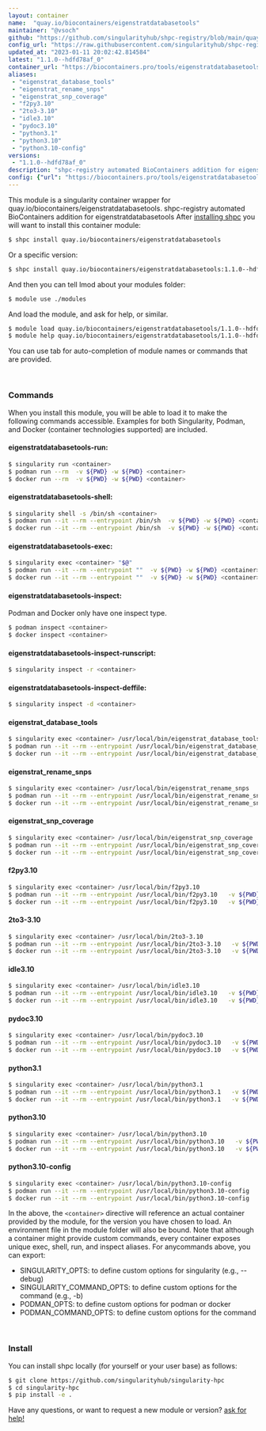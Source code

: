 ```yaml
---
layout: container
name:  "quay.io/biocontainers/eigenstratdatabasetools"
maintainer: "@vsoch"
github: "https://github.com/singularityhub/shpc-registry/blob/main/quay.io/biocontainers/eigenstratdatabasetools/container.yaml"
config_url: "https://raw.githubusercontent.com/singularityhub/shpc-registry/main/quay.io/biocontainers/eigenstratdatabasetools/container.yaml"
updated_at: "2023-01-11 20:02:42.814584"
latest: "1.1.0--hdfd78af_0"
container_url: "https://biocontainers.pro/tools/eigenstratdatabasetools"
aliases:
 - "eigenstrat_database_tools"
 - "eigenstrat_rename_snps"
 - "eigenstrat_snp_coverage"
 - "f2py3.10"
 - "2to3-3.10"
 - "idle3.10"
 - "pydoc3.10"
 - "python3.1"
 - "python3.10"
 - "python3.10-config"
versions:
 - "1.1.0--hdfd78af_0"
description: "shpc-registry automated BioContainers addition for eigenstratdatabasetools"
config: {"url": "https://biocontainers.pro/tools/eigenstratdatabasetools", "maintainer": "@vsoch", "description": "shpc-registry automated BioContainers addition for eigenstratdatabasetools", "latest": {"1.1.0--hdfd78af_0": "sha256:4368f3a69bf34122c3c21d5911d488e7273dd66bc7b16b09a06ab8572e69d9cb"}, "tags": {"1.1.0--hdfd78af_0": "sha256:4368f3a69bf34122c3c21d5911d488e7273dd66bc7b16b09a06ab8572e69d9cb"}, "docker": "quay.io/biocontainers/eigenstratdatabasetools", "aliases": {"eigenstrat_database_tools": "/usr/local/bin/eigenstrat_database_tools", "eigenstrat_rename_snps": "/usr/local/bin/eigenstrat_rename_snps", "eigenstrat_snp_coverage": "/usr/local/bin/eigenstrat_snp_coverage", "f2py3.10": "/usr/local/bin/f2py3.10", "2to3-3.10": "/usr/local/bin/2to3-3.10", "idle3.10": "/usr/local/bin/idle3.10", "pydoc3.10": "/usr/local/bin/pydoc3.10", "python3.1": "/usr/local/bin/python3.1", "python3.10": "/usr/local/bin/python3.10", "python3.10-config": "/usr/local/bin/python3.10-config"}}
---
```


This module is a singularity container wrapper for quay.io/biocontainers/eigenstratdatabasetools.
shpc-registry automated BioContainers addition for eigenstratdatabasetools
After [installing shpc](#install) you will want to install this container module:


```bash
$ shpc install quay.io/biocontainers/eigenstratdatabasetools
```

Or a specific version:

```bash
$ shpc install quay.io/biocontainers/eigenstratdatabasetools:1.1.0--hdfd78af_0
```

And then you can tell lmod about your modules folder:

```bash
$ module use ./modules
```

And load the module, and ask for help, or similar.

```bash
$ module load quay.io/biocontainers/eigenstratdatabasetools/1.1.0--hdfd78af_0
$ module help quay.io/biocontainers/eigenstratdatabasetools/1.1.0--hdfd78af_0
```

You can use tab for auto-completion of module names or commands that are provided.

<br>

### Commands

When you install this module, you will be able to load it to make the following commands accessible.
Examples for both Singularity, Podman, and Docker (container technologies supported) are included.

#### eigenstratdatabasetools-run:

```bash
$ singularity run <container>
$ podman run --rm  -v ${PWD} -w ${PWD} <container>
$ docker run --rm  -v ${PWD} -w ${PWD} <container>
```

#### eigenstratdatabasetools-shell:

```bash
$ singularity shell -s /bin/sh <container>
$ podman run --it --rm --entrypoint /bin/sh  -v ${PWD} -w ${PWD} <container>
$ docker run --it --rm --entrypoint /bin/sh  -v ${PWD} -w ${PWD} <container>
```

#### eigenstratdatabasetools-exec:

```bash
$ singularity exec <container> "$@"
$ podman run --it --rm --entrypoint ""  -v ${PWD} -w ${PWD} <container> "$@"
$ docker run --it --rm --entrypoint ""  -v ${PWD} -w ${PWD} <container> "$@"
```

#### eigenstratdatabasetools-inspect:

Podman and Docker only have one inspect type.

```bash
$ podman inspect <container>
$ docker inspect <container>
```

#### eigenstratdatabasetools-inspect-runscript:

```bash
$ singularity inspect -r <container>
```

#### eigenstratdatabasetools-inspect-deffile:

```bash
$ singularity inspect -d <container>
```


#### eigenstrat_database_tools

```bash
$ singularity exec <container> /usr/local/bin/eigenstrat_database_tools
$ podman run --it --rm --entrypoint /usr/local/bin/eigenstrat_database_tools   -v ${PWD} -w ${PWD} <container> -c " $@"
$ docker run --it --rm --entrypoint /usr/local/bin/eigenstrat_database_tools   -v ${PWD} -w ${PWD} <container> -c " $@"
```


#### eigenstrat_rename_snps

```bash
$ singularity exec <container> /usr/local/bin/eigenstrat_rename_snps
$ podman run --it --rm --entrypoint /usr/local/bin/eigenstrat_rename_snps   -v ${PWD} -w ${PWD} <container> -c " $@"
$ docker run --it --rm --entrypoint /usr/local/bin/eigenstrat_rename_snps   -v ${PWD} -w ${PWD} <container> -c " $@"
```


#### eigenstrat_snp_coverage

```bash
$ singularity exec <container> /usr/local/bin/eigenstrat_snp_coverage
$ podman run --it --rm --entrypoint /usr/local/bin/eigenstrat_snp_coverage   -v ${PWD} -w ${PWD} <container> -c " $@"
$ docker run --it --rm --entrypoint /usr/local/bin/eigenstrat_snp_coverage   -v ${PWD} -w ${PWD} <container> -c " $@"
```


#### f2py3.10

```bash
$ singularity exec <container> /usr/local/bin/f2py3.10
$ podman run --it --rm --entrypoint /usr/local/bin/f2py3.10   -v ${PWD} -w ${PWD} <container> -c " $@"
$ docker run --it --rm --entrypoint /usr/local/bin/f2py3.10   -v ${PWD} -w ${PWD} <container> -c " $@"
```


#### 2to3-3.10

```bash
$ singularity exec <container> /usr/local/bin/2to3-3.10
$ podman run --it --rm --entrypoint /usr/local/bin/2to3-3.10   -v ${PWD} -w ${PWD} <container> -c " $@"
$ docker run --it --rm --entrypoint /usr/local/bin/2to3-3.10   -v ${PWD} -w ${PWD} <container> -c " $@"
```


#### idle3.10

```bash
$ singularity exec <container> /usr/local/bin/idle3.10
$ podman run --it --rm --entrypoint /usr/local/bin/idle3.10   -v ${PWD} -w ${PWD} <container> -c " $@"
$ docker run --it --rm --entrypoint /usr/local/bin/idle3.10   -v ${PWD} -w ${PWD} <container> -c " $@"
```


#### pydoc3.10

```bash
$ singularity exec <container> /usr/local/bin/pydoc3.10
$ podman run --it --rm --entrypoint /usr/local/bin/pydoc3.10   -v ${PWD} -w ${PWD} <container> -c " $@"
$ docker run --it --rm --entrypoint /usr/local/bin/pydoc3.10   -v ${PWD} -w ${PWD} <container> -c " $@"
```


#### python3.1

```bash
$ singularity exec <container> /usr/local/bin/python3.1
$ podman run --it --rm --entrypoint /usr/local/bin/python3.1   -v ${PWD} -w ${PWD} <container> -c " $@"
$ docker run --it --rm --entrypoint /usr/local/bin/python3.1   -v ${PWD} -w ${PWD} <container> -c " $@"
```


#### python3.10

```bash
$ singularity exec <container> /usr/local/bin/python3.10
$ podman run --it --rm --entrypoint /usr/local/bin/python3.10   -v ${PWD} -w ${PWD} <container> -c " $@"
$ docker run --it --rm --entrypoint /usr/local/bin/python3.10   -v ${PWD} -w ${PWD} <container> -c " $@"
```


#### python3.10-config

```bash
$ singularity exec <container> /usr/local/bin/python3.10-config
$ podman run --it --rm --entrypoint /usr/local/bin/python3.10-config   -v ${PWD} -w ${PWD} <container> -c " $@"
$ docker run --it --rm --entrypoint /usr/local/bin/python3.10-config   -v ${PWD} -w ${PWD} <container> -c " $@"
```



In the above, the `<container>` directive will reference an actual container provided
by the module, for the version you have chosen to load. An environment file in the
module folder will also be bound. Note that although a container
might provide custom commands, every container exposes unique exec, shell, run, and
inspect aliases. For anycommands above, you can export:

 - SINGULARITY_OPTS: to define custom options for singularity (e.g., --debug)
 - SINGULARITY_COMMAND_OPTS: to define custom options for the command (e.g., -b)
 - PODMAN_OPTS: to define custom options for podman or docker
 - PODMAN_COMMAND_OPTS: to define custom options for the command

<br>

### Install

You can install shpc locally (for yourself or your user base) as follows:

```bash
$ git clone https://github.com/singularityhub/singularity-hpc
$ cd singularity-hpc
$ pip install -e .
```

Have any questions, or want to request a new module or version? [ask for help!](https://github.com/singularityhub/singularity-hpc/issues)